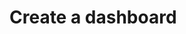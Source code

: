 # Create a dashboard

<!-- https://docs.microsoft.com/en-us/dynamics365/customer-engagement/developer/customize-dev/create-dashboard -->